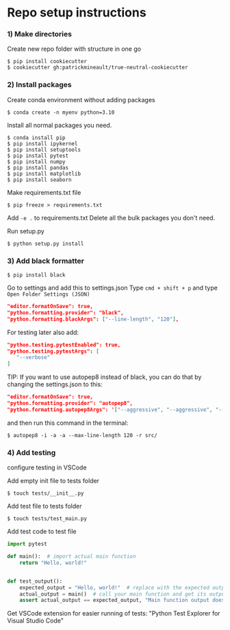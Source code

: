 # Repo setup instructions

### 1) Make directories

Create new repo folder with structure in one go
```console
$ pip install cookiecutter
$ cookiecutter gh:patrickmineault/true-neutral-cookiecutter
```

### 2) Install packages
Create conda environment without adding packages
```console
$ conda create -n myenv python=3.10
```

Install all normal packages you need.
```console
$ conda install pip
$ pip install ipykernel
$ pip install setuptools
$ pip install pytest
$ pip install numpy
$ pip install pandas
$ pip install matplotlib
$ pip install seaborn
```

Make requirements.txt file
```console
$ pip freeze > requirements.txt
```
Add ```-e .``` to requirements.txt
Delete all the bulk packages you don't need.

Run setup.py
```console
$ python setup.py install
```

### 3) Add black formatter
```console
$ pip install black
```
Go to settings and add this to settings.json
Type `cmd + shift + p` and type `Open Folder Settings (JSON)`
```json
"editor.formatOnSave": true,
"python.formatting.provider": "black",
"python.formatting.blackArgs": ["--line-length", "120"],
```
For testing later also add:
```json
"python.testing.pytestEnabled": true,
"python.testing.pytestArgs": [
   "--verbose"
]
```
TIP: If you want to use autopep8 instead of black, you can do that by changing the settings.json to this:
```json
"editor.formatOnSave": true,
"python.formatting.provider": "autopep8",
"python.formatting.autopep8Args": '["--aggressive", "--aggressive", "--max-line-length", "120"]',
```
and then run this command in the terminal:
```console
$ autopep8 -i -a -a --max-line-length 120 -r src/
```

### 4) Add testing
configure testing in VSCode

Add empty init file to tests folder
```console
$ touch tests/__init__.py
```

Add test file to tests folder
```console
$ touch tests/test_main.py
```

Add test code to test file
```python
import pytest

def main():  # import actual main function
    return "Hello, world!"


def test_output():
    expected_output = "Hello, world!"  # replace with the expected output of your main function
    actual_output = main()  # call your main function and get its output
    assert actual_output == expected_output, "Main function output does not match expected output"
```

Get VSCode extension for easier running of tests: "Python Test Explorer for Visual Studio Code"
